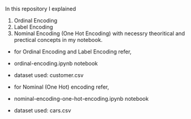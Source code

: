 In this repository I explained
1) Ordinal Encoding
2) Label Encoding
3) Nominal Encoding (One Hot Encoding) with necessry theoritical and prectical concepts in my notebook.

* for Ordinal Encoding and Label Encoding refer,
* ordinal-encoding.ipynb notebook
* dataset used: customer.csv

* for Nominal (One Hot) encoding refer,
* nominal-encoding-one-hot-encoding.ipynb notebook
* dataset used: cars.csv 
